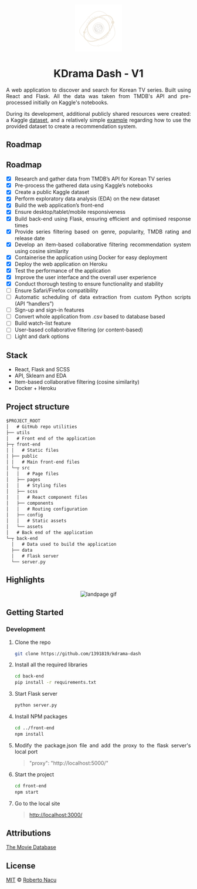 <div align="center">
  <img src="utils/logo-light-nobg.png" alt="logo" width="128"/>
  <h1>KDrama Dash - V1</h1>

</div>

<div align="justify">

A web application to discover and search for Korean TV series. Built using React and Flask. All the data was taken from TMDB's API and pre-processed initially on Kaggle's notebooks. 

During its development, additional publicly shared resources were created: a Kaggle [dataset](https://www.kaggle.com/datasets/robertonacu/tmdb-kdramas-2022), and a relatively simple [example](https://www.kaggle.com/code/robertonacu/kdrama-recommender) regarding how to use the provided dataset to create a recommendation system.

## Roadmap

## Roadmap

- [x]  Research and gather data from TMDB’s API for Korean TV series
- [x]  Pre-process the gathered data using Kaggle’s notebooks
- [x]  Create a public Kaggle dataset
- [x]  Perform exploratory data analysis (EDA) on the new dataset
- [x]  Build the web application’s front-end
- [x]  Ensure desktop/tablet/mobile responsiveness
- [x]  Build back-end using Flask, ensuring efficient and optimised response times
- [x]  Provide series filtering based on genre, popularity, TMDB rating and release date
- [x]  Develop an item-based collaborative filtering recommendation system using cosine similarity
- [x]  Containerise the application using Docker for easy deployment
- [x]  Deploy the web application on Heroku
- [x]  Test the performance of the application
- [x]  Improve the user interface and the overall user experience
- [x]  Conduct thorough testing to ensure functionality and stability
- [ ]  Ensure Safari/Firefox compatibility
- [ ]  Automatic scheduling of data extraction from custom Python scripts (API “handlers”)
- [ ]  Sign-up and sign-in features
- [ ]  Convert whole application from .csv based to database based
- [ ]  Build watch-list feature
- [ ]  User-based collaborative filtering (or content-based)
- [ ]  Light and dark options

## Stack

- React, Flask and SCSS
- API, Sklearn and EDA
- Item-based collaborative filtering (cosine similarity)
- Docker + Heroku

## Project structure

```
$PROJECT_ROOT
│   # GitHub repo utilities
├── utils
│   # Front end of the application
├─┬ front-end
│ │   # Static files
│ ├── public
│ │   # Main front-end files
│ └─┬ src
│   │   # Page files
│   ├── pages
│   │   # Styling files
│   ├── scss
│   │   # React component files
│   ├── components
│   │   # Routing configuration
│   ├── config
│   │   # Static assets
│   └── assets
│   # Back end of the application
└─┬ back-end
  │   # Data used to build the application
  ├── data
  │   # Flask server
  └── server.py
```
  
## Highlights

<div align="center">
  <img src="utils/landpage.gif" alt="landpage gif"/>
</div>

## Getting Started

### Development

1. Clone the repo
   ```sh
   git clone https://github.com/1391819/kdrama-dash
   ```
2. Install all the required libraries
   ```sh
   cd back-end
   pip install -r requirements.txt
   ```
3. Start Flask server
   ```sh
   python server.py
   ```
4. Install NPM packages
   ```sh
   cd ../front-end
   npm install
   ```
5. Modify the package.json file and add the proxy to the flask server's local port
   > "proxy": "http://localhost:5000/"
6. Start the project
   ```sh
   cd front-end
   npm start
   ```
7. Go to the local site 
   > [http://localhost:3000/](http://localhost:3000/)

## Attributions

<a href="https://www.themoviedb.org/" title="TMDB">The Movie Database</a>

## License

[MIT](https://github.com/1391819/kdrama-dash/blob/main/License.txt) © [Roberto Nacu](https://github.com/1391819)

</div>
